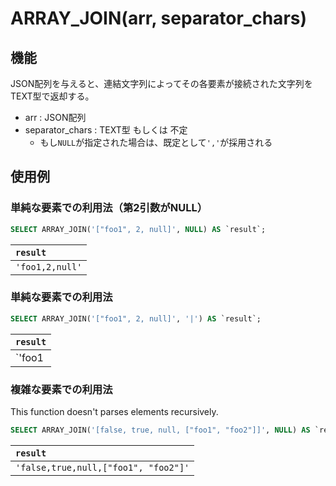 # ARRAY_JOIN(arr, separator_chars)

## 機能

JSON配列を与えると、連結文字列によってその各要素が接続された文字列をTEXT型で返却する。

- arr : JSON配列
- separator_chars : TEXT型 もしくは 不定
  - もし`NULL`が指定された場合は、既定として`','`が採用される

## 使用例

### 単純な要素での利用法（第2引数がNULL）

```SQL
SELECT ARRAY_JOIN('["foo1", 2, null]', NULL) AS `result`;
```

| `result` |
|:--|
| `'foo1,2,null'` |

### 単純な要素での利用法

```SQL
SELECT ARRAY_JOIN('["foo1", 2, null]', '|') AS `result`;
```

| `result` |
|:--|
| `'foo1|2|null'` |

### 複雑な要素での利用法

This function doesn't parses elements recursively.

```SQL
SELECT ARRAY_JOIN('[false, true, null, ["foo1", "foo2"]]', NULL) AS `result`;
```

| `result` |
|:--|
| `'false,true,null,["foo1", "foo2"]'` |
